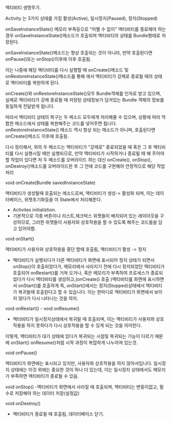 
액티비티 생명주기.

 Activity 는 3가지 상태를 가짐
 활성(Active), 일시정지(Paused), 정지(Stopped)

 onSaveInstanceState()
 메모리 부족등으로 "어쩔 수 없이" 액티비티를 종료해야 하는 경우
 onSaveInstanceState()메소드가 호출되며 액티비티의 상태를 Bundle형태로 저장된다.

 onSaveInstanceState()메소드는 항상 호출되는 것이 아니라, 만약 호출된다면 onPause()또는 onStop()이후에
 이후 호출됨.

 이는 나중에 해당 액티비티를 다시 실행할 때 onCreate()메소드 및 onRestoreInstanceState()메소드를 통해
에서 액티비티가 강제로 종료될 때의 상태로 액티비티를 복원하게 된다.

 onCreate()와 onRestoreInstanceState()모두 Bundle객체를 인자로 받고 있으며, 실제로 액티비티가
강제 종료될 때 저장된 상태정보가 담겨있는 Bundle 객체의 정보를 동일하게 전달받게 됩니다.

 따라서 액티비티 상태의 복구는 두 메소드 모두에게 처리해줄 수 있으며, 상황에 따라 적합한 메소드에서 상태를
복원해주는 코드를 넣어주면 됩니다.
onRestoreInstanceState() 메소드 역시 항상 되는 메소드가 아니며, 호출된다면 onCreate()메소드 이후에 호출됨.

 다시 정리해서, 위의 두 메소드는 액티비티가 "강제로" 종료되었을 때 혹은 그 후 액티비티를 다시 실행시킬 때만
실행되므로, 만약 액티비티가 시작하거나 종료될 때 해 주어야 할 작업이 있다면 저 두 메소드를 오버라이드 하는 대신
onCreate(), onStop(), onDestroy()메소드를 오버라이드한 후 그 안에 코드를 구현해야 안정적으로 해당 작업 처리



void onCreate(Bundle savedInstanceState)

 액티비티가 생성될때 호출되는 메소드로써, 액티비티가 생성-> 활성화 되며,
이는 데이터베이스, 위젯초기화등을 이 State에서 처리해준다.

- Activites initializtion.
 - 기본적으로 각종 버튼이나 리스트,체크박스 위젯들이 배치되어 있는
	 레이아웃을 구성하므로, 그러한 위젯들이 사용자와 상호작용을 할 수 있도록 해주는 코드들을 담고 있어야함.

void onStart()

 액티비티가 사용자와 상호작용을 중단 할때 호출됨, 액티비티가 활성 -> 정지

 - 액티비티가 실행되다가 다른 액티비티가 화면에 표시되어 정지 상태가 되면서 onStop()이 호출되었다가, 메모리에서
	 사라지기 전에 다시 정지되었던 액티비티가 호출되어 onRestart()를 거쳐 오거나, 혹은 메모리가 부족하여 프로세스가
	 종료되었다가 다시 액티비티를 생성하고,(onCreate() 호출 )액티비티를 화면에 표시하면서 onStart()를 호출하게
	 즉, onStart()에서는 정지(Stopped)상태에서 액티비티가 복귀될때 호출된다고 할 수 있습니다.
	 이는 한마디로 액티비티가 화면에서 보이지 않다가 다시 나타나는 것을 의미.

void onRestart()
	-
void onResume()
 - 액티비티가 일시정지상태에서 복귀될 때 호출되며, 이는 액티비티가 사용자와 상호작용을 하지 못하다가 다시
상호작용을 할 수 있게 되는 것을 의미한다.


이렇게, 액티비티가 대기 상태에 있다가 복귀되는 시점및 복귀되는 기능이 다르기 때문에 onStart() onResume()처럼
시작 과정이 복잡하게 나누어져 있는것.


void onPause()

 액티비티가 화면에는 표시되고 있지만, 사용자와 상호작용을 하지 않아서입니다. 일시정지 상태에는
이것 외에는 중요한 것이 하나 더 있는데, 이는 일시정지 상태에서도 메모리가 부족하면 액티비티가 종료될 수 있음.

void onStop()
 -액티비티가 화면에서 사라질 때 호출되며, 액티비티는 변동이없고, 필수로 저장해야 하는 데이터 저장(설정값)

void onDestroy()
 - 액티비티가 종료될 때 호출됨, 데이터베이스 닫기.
